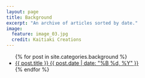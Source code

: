 ```yaml
---
layout: page
title: Background
excerpt: "An archive of articles sorted by date."
image:
  feature: image_03.jpg
  credit: Kaitiaki Creations
---
```


<ul class="post-list">
{% for post in site.categories.background %} 
  <li><article><a href="{{ site.url }}{{ post.url }}">{{ post.title }} <span class="entry-date"><time datetime="{{ post.date | date_to_xmlschema }}">{{ post.date | date: "%B %d, %Y" }}</time></span></a></article></li>
{% endfor %}
</ul>